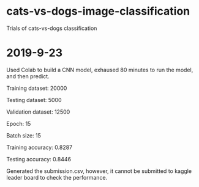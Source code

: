 # cats-vs-dogs-image-classification
Trials of cats-vs-dogs classification


# 2019-9-23
Used Colab to build a CNN model, exhaused 80 minutes to run the model, and then predict. 

Training dataset: 20000

Testing dataset: 5000

Validation dataset: 12500

Epoch: 15

Batch size: 15

Training accuracy: 0.8287

Testing accuracy: 0.8446

Generated the submission.csv, however, it cannot be submitted to kaggle leader board to check the performance. 

